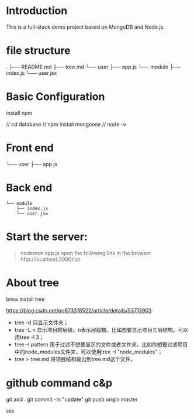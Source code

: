 # Introduction
This is a full-stack demo project based on MongoDB and Node.js.
# file structure
.
├── README.md
├── tree.md
└── user
    ├── app.js
    └── module
        ├── index.js
        └── user.jsx

# Basic Configuration
install npm

// cd database
// npm install mongoose
// node -v

# Front end
└── user
    ├── app.js
# Back end
    └── module
        ├── index.js
        └── user.jsx

# Start the server:
>nodemon app.js
open the following link in the browser
http://localhost:3000/list

# About tree
brew install tree

https://blog.csdn.net/qq673318522/article/details/53713903

* tree -d 只显示文件夹；
* tree -L n 显示项目的层级。n表示层级数。比如想要显示项目三层结构，可以用tree -l 3；
* tree -I pattern 用于过滤不想要显示的文件或者文件夹。比如你想要过滤项目中的node_modules文件夹，可以使用tree -I "node_modules"；
* tree > tree.md 将项目结构输出到tree.md这个文件。

# github command c&p
git add .
git commit -m "update"
git push origin master

sss
